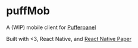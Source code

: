 # puffMob

A (WIP) mobile client for [Pufferpanel](https://www.pufferpanel.com)

Built with <3, React Native, and [React Native Paper](https://reactnativepaper.com/)
